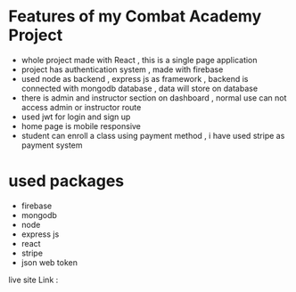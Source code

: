 # Features of my Combat Academy Project

- whole project made with React , this is a single page application
- project has authentication system , made with firebase
- used node as backend , express js as framework , backend is connected with mongodb database , data will store on database
- there is admin and instructor section on dashboard , normal use can not access admin or instructor route
- used jwt  for login and sign up
- home page is mobile responsive 
- student can enroll a class using payment method , i have used stripe as payment system
# used packages
 - firebase
 - mongodb
 - node 
 - express js
 - react
 - stripe
 - json web token

<!-- TODO: -->
live site Link : 